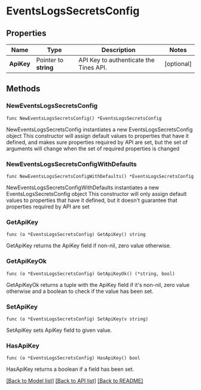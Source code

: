# EventsLogsSecretsConfig

## Properties

Name | Type | Description | Notes
------------ | ------------- | ------------- | -------------
**ApiKey** | Pointer to **string** | API Key to authenticate the Tines API. | [optional] 

## Methods

### NewEventsLogsSecretsConfig

`func NewEventsLogsSecretsConfig() *EventsLogsSecretsConfig`

NewEventsLogsSecretsConfig instantiates a new EventsLogsSecretsConfig object
This constructor will assign default values to properties that have it defined,
and makes sure properties required by API are set, but the set of arguments
will change when the set of required properties is changed

### NewEventsLogsSecretsConfigWithDefaults

`func NewEventsLogsSecretsConfigWithDefaults() *EventsLogsSecretsConfig`

NewEventsLogsSecretsConfigWithDefaults instantiates a new EventsLogsSecretsConfig object
This constructor will only assign default values to properties that have it defined,
but it doesn't guarantee that properties required by API are set

### GetApiKey

`func (o *EventsLogsSecretsConfig) GetApiKey() string`

GetApiKey returns the ApiKey field if non-nil, zero value otherwise.

### GetApiKeyOk

`func (o *EventsLogsSecretsConfig) GetApiKeyOk() (*string, bool)`

GetApiKeyOk returns a tuple with the ApiKey field if it's non-nil, zero value otherwise
and a boolean to check if the value has been set.

### SetApiKey

`func (o *EventsLogsSecretsConfig) SetApiKey(v string)`

SetApiKey sets ApiKey field to given value.

### HasApiKey

`func (o *EventsLogsSecretsConfig) HasApiKey() bool`

HasApiKey returns a boolean if a field has been set.


[[Back to Model list]](../README.md#documentation-for-models) [[Back to API list]](../README.md#documentation-for-api-endpoints) [[Back to README]](../README.md)


